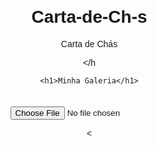 # Carta-de-Ch-s
Carta de Chás
<!DOCTYPE html>
<html lang="pt">
<head>
    <meta charset="UTF-8">
    
  
<meta name="viewport" content="width=device-width, initial-scale=1.0">
    
 
<title>Galeria de Imagens</title>
    <style>
        body {
            font-family: Arial, sans-serif;
            text-align: center;
            margin: 20px;
        }
        .gallery {
            display: flex;
            flex-wrap: wrap;
            gap: 10px;
            justify-content: center;
        }
        .gallery img {
            width: 200px;
            height: auto;
            border-radius: 5px;
        }
        input {
            margin-top: 20px;
        }
    </style>

</h
</head>
<body>

    <h1>Minha Galeria</h1>
    
   
<input type="file" id="imageUpload" accept="image/*">
    
 
<div class="gallery" id="gallery"></div>

    

<script>
 

        document.getElementById("imageU

        document.getElementById("imageUpload").addEventListener("chan

        document.getElementById("imageUpload").addEventListener("change", function(event) {
            const file = event.target.files[0];
            if (file) {
                const reader = new FileReader();
                reader.onload = function(e) {
                    const img = document.createElement("i

        document.getElementById("imageUpload").addEventListener("change", function(event) {
            const file = event.target.files[0];
            if (file) {
                const reader = new FileReader();
                reader.onload = function(e) {
                    const img = document.createElement("img");
                    img.src = e.target.result;
                    document.getElementById("gallery

        document.getElementById("imageUpload").addEventListener("change", function(event) {
            const file = event.target.files[0];
            if (file) {
                const reader = new FileReader();
                reader.onload = function(e) {
                    const img = document.createElement("img");
                    img.src = e.target.result;
                    document.getElementById("gallery").appendChild(img);
                };
                reader.readAsDataURL(file);
            }
        });
    </script>



<
</body>
</html>
